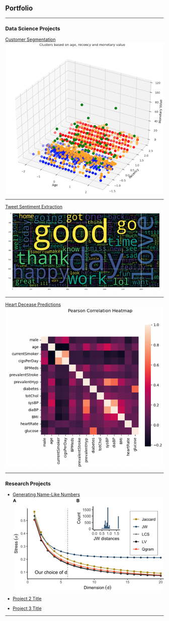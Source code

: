 ## Portfolio

---

### Data Science Projects

[Customer Segmentation](/customer_segmentation)
<img src="images/cust_seg_1.png?raw=true"/>

---
[Tweet Sentiment Extraction](/pdf/sample_presentation.pdf)
<img src="images/tweet_sent_1.png?raw=true"/>

---
[Heart Decease Predictions](http://example.com/)
<img src="images/log_reg_1.png?raw=true"/>

---

### Research Projects

- [Generating Name-Like Numbers](/https://ieeexplore.ieee.org/stamp/stamp.jsp?tp=&arnumber=9585113)
  <img src="images/stress_.png?raw=true"/>
  
- [Project 2 Title](http://example.com/)
- [Project 3 Title](http://example.com/)


---


<!--<p style="font-size:11px">Page template forked from <a href="https://github.com/evanca/quick-portfolio">evanca</a></p> -->
<!-- Remove above link if you don't want to attibute -->
